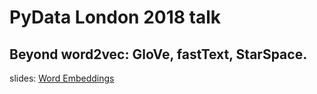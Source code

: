 # PyData London 2018 talk

## Beyond word2vec: GloVe, fastText, StarSpace.

slides: [Word Embeddings](https://github.com/kperi/pydata2018/blob/master/embeddings.pdf)
